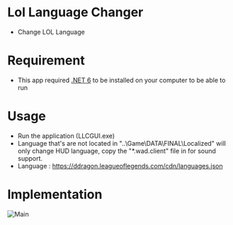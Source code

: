 # Lol Language Changer
- Change LOL Language

# Requirement
- This app required [.NET 6](https://dotnet.microsoft.com/en-us/download/dotnet/6.0) to be installed on your computer to be able to run
 
# Usage
- Run the application (LLCGUI.exe)
- Language that's are not located in "..\Game\\DATA\\FINAL\\Localized" will only change HUD language, copy the "*.wad.client" file in for sound support.
- Language : https://ddragon.leagueoflegends.com/cdn/languages.json

# Implementation

![Main](https://i.imgur.com/I2Y42YW.png)
